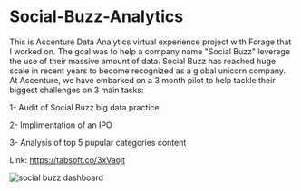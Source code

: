 # Social-Buzz-Analytics

This is Accenture Data Analytics virtual experience project with Forage that I worked on. The goal was to help a company name "Social Buzz" leverage the use of their massive amount of data. Social Buzz has reached huge scale in recent years to become recognized as a global unicorn company. At Accenture, we have embarked on a 3 month pilot to help tackle their biggest challenges on 3 main tasks:

1- Audit of Social Buzz big data practice

2- Implimentation of an IPO

3- Analysis of top 5 pupular categories content

Link: https://tabsoft.co/3xVaojt

![social buzz dashboard](https://user-images.githubusercontent.com/59377247/192843759-79d1e9e7-6d10-4d9d-9329-d66bcb41e76a.PNG)
